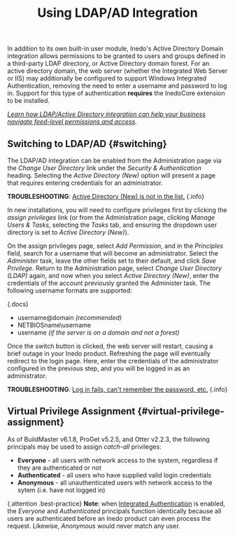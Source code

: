 ﻿---
title: Using LDAP/AD Integration
sequence: 10
keywords: ldap,active-directory
---

In addition to its own built-in user module, Inedo's Active Directory Domain integration allows permissions to be granted to users and groups defined in a third-party LDAP directory, or Active Directory domain forest. For an active directory domain, the web server (whether the Integrated Web Server or IIS) may additionally be configured to support Windows Integrated Authentication, removing the need to enter a username and password to log in. Support for this type of authentication **requires** the InedoCore extension to be installed.

*[Learn how LDAP/Active Directory integration can help your business navigate feed-level permissions and access](https://www.inedo.com/proget/features/ldap-active-directory/).*

## Switching to LDAP/AD {#switching}

The LDAP/AD integration can be enabled from the Administration page via the *Change User Directory* link under the *Security & Authentication* heading. Selecting the *Active Directory (New)* option will present a page that requires entering credentials for an administrator.

**TROUBLESHOOTING**: [Active Directory (New) is not in the list.](/docs/various/ldap/troubleshooting#active-directory-new) {.info}

In new installations, you will need to configure privileges first by clicking the *assign privileges* link (or from the Administration page, clicking *Manage Users & Tasks*, selecting the *Tasks* tab, and ensuring the dropdown user directory is set to *Active Directory (New)*).

On the assign privileges page, select *Add Permission*, and in the *Principles* field, search for a username that will become an administrator. Select the *Administer* task, leave the other fields set to their default, and click *Save Privilege*. Return to the Administration page, select *Change User Directory (LDAP)* again, and now when you select *Active Directory (New)*, enter the credentials of the account previously granted the Administer task. The following username formats are supported:

{.docs}
- username@domain *(recommended)*
- NETBIOSname\\username
- username *(if the server is on a domain and not a forest)*

Once the switch button is clicked, the web server will restart, causing a brief outage in your Inedo product. Refreshing the page will eventually redirect to the login page. Here, enter the credentials of the administrator configured in the previous step, and you will be logged in as an administrator.

**TROUBLESHOOTING**: [Log in fails, can't remember the password, etc.](/docs/various/ldap/troubleshooting#locked-out) {.info}

## Virtual Privilege Assignment {#virtual-privilege-assignment}

As of BuildMaster v6.1.8, ProGet v5.2.5, and Otter v2.2.3, the following principals may be used to assign *catch-all* privileges:

 - **Everyone** - all users with network access to the system, regardless if they are authenticated or not
 - **Authenticated** - all users who have supplied valid login credentials
 - **Anonymous** - all unauthenticated users with network access to the sytem (i.e. have not logged in)

{.attention .best-practice} **Note**: when [Integrated Authentication](integrated-authentication) is enabled, the *Everyone* and *Authenticated* principals function identically because all users are authenticated before an Inedo product can even process the request. Likewise, *Anonymous* would never match any user.
